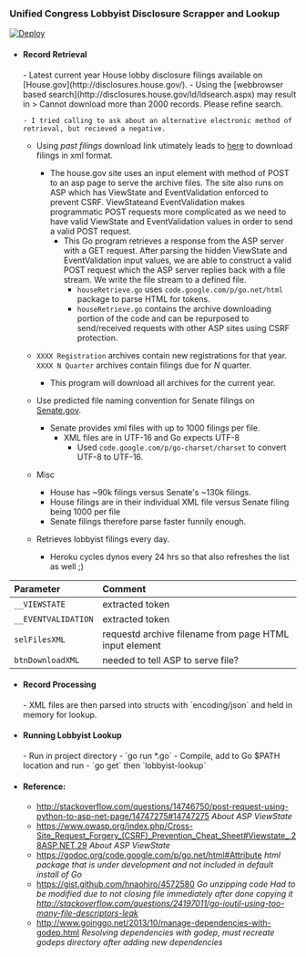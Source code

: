<h3>Unified Congress Lobbyist Disclosure Scrapper and Lookup</h3>

[![Deploy](https://www.herokucdn.com/deploy/button.png)](https://heroku.com/deploy?template=https://github.com/ansonl/lobbyist-lookup)

- <h4>Record Retrieval</h4>
  - Latest current year House lobby disclosure filings available on [House.gov](http://disclosures.house.gov/).
    - Using the [webbrowser based search](http://disclosures.house.gov/ld/ldsearch.aspx) may result in
      > Cannot download more than 2000 records. Please refine search.

      - I tried calling to ask about an alternative electronic method of retrieval, but recieved a negative.
    - Using *past filings* download link utimately leads to [here](http://disclosures.house.gov/ld/LDDownload.aspx?KeepThis=true) to download filings in xml format.
      - The house.gov site uses an input element with method of POST to an asp page to serve the archive files. The site also runs on ASP which has ViewState and EventValidation enforced to prevent CSRF. ViewStateand EventValidation makes programmatic POST requests more complicated as we need to have valid ViewState and EventValidation values in order to send a valid POST request.
        - This Go program retrieves a response from the ASP server with a GET request. After parsing the hidden ViewState and EventValidation input values, we are able to construct a valid POST request which the ASP server replies back with a file stream. We write the file stream to a defined file.  
          - `houseRetrieve.go` uses `code.google.com/p/go.net/html` package to parse HTML for tokens.
          - `houseRetrieve.go` contains the archive downloading portion of the code and can be repurposed to send/received requests with other ASP sites using CSRF protection.
    - `XXXX Registration` archives contain new registrations for that year. `XXXX N Quarter` archives contain filings due for *N* quarter.
      - This program will download all archives for the current year.
  - Use predicted file naming convention for Senate filings on [Senate.gov](http://www.senate.gov/legislative/Public_Disclosure/LDA_reports.htm).
    - Senate provides xml files with up to 1000 filings per file.
      - XML files are in UTF-16 and Go expects UTF-8
        - Used `code.google.com/p/go-charset/charset` to convert UTF-8 to UTF-16.

  - Misc
    - House has ~90k filings versus Senate's ~130k filings.
    - House filings are in their individual XML file versus Senate filing being 1000 per file
    - Senate filings therefore parse faster funnily enough.

  - Retrieves lobbyist filings every day.
    - Heroku cycles dynos every 24 hrs so that also refreshes the list as well ;)

| Parameter | Comment |
| :--- | :--- |
| `__VIEWSTATE` | extracted token |
| `__EVENTVALIDATION` | extracted token |
| `selFilesXML` | requestd archive filename from page HTML input element|
| `btnDownloadXML` | needed to tell ASP to serve file? |


- <h4>Record Processing</h4>
  - XML files are then parsed into structs with `encoding/json` and held in memory for lookup.

- <h4>Running Lobbyist Lookup</h4>
  - Run in project directory
    - `go run *.go`
  - Compile, add to Go $PATH location and run
    - `go get` then `lobbyist-lookup`

- <h4>Reference:</h4>

  - http://stackoverflow.com/questions/14746750/post-request-using-python-to-asp-net-page/14747275#14747275 *About ASP ViewState*
  - https://www.owasp.org/index.php/Cross-Site_Request_Forgery_(CSRF)_Prevention_Cheat_Sheet#Viewstate_.28ASP.NET.29 *About ASP ViewState*
  - https://godoc.org/code.google.com/p/go.net/html#Attribute *html package that is under development and not included in default install of Go*
  - https://gist.github.com/hnaohiro/4572580 *Go unzipping code* *Had to be modified due to not closing file immediately after done copying it http://stackoverflow.com/questions/24197011/go-ioutil-using-too-many-file-descriptors-leak*
  - http://www.goinggo.net/2013/10/manage-dependencies-with-godep.html *Resolving dependencies with godep, must recreate godeps directory after adding new dependencies*
